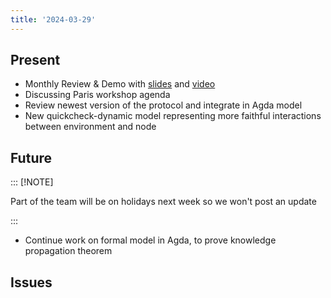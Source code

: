 ```yaml
---
title: '2024-03-29'
---
```


## Present

* Monthly Review & Demo with [slides](https://docs.google.com/presentation/d/1LZn1FhfbLH6rXtgxTvui1gz9yN0vT6NpmCrOdo2xnfo/edit#slide=id.g124655d21b1_2_509) and [video](https://drive.google.com/file/d/190FL1U7kn7DxgLCXiURTxxeyeO55b385/view?usp=drive_link)
* Discussing Paris workshop agenda
* Review newest version of the protocol and integrate in Agda model
* New quickcheck-dynamic model representing more faithful interactions between environment and node

## Future

::: [!NOTE]

Part of the team will be on holidays next week so we won't post an update

:::

* Continue work on formal model in Agda, to prove knowledge propagation theorem

## Issues
